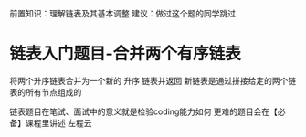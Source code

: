 <!-- Slide number: 1 -->
前置知识：理解链表及其基本调整
建议：做过这个题的同学跳过
# 链表入门题目-合并两个有序链表
将两个升序链表合并为一个新的 升序 链表并返回
新链表是通过拼接给定的两个链表的所有节点组成的

链表题目在笔试、面试中的意义就是检验coding能力如何
更难的题目会在【必备】课程里讲述
左程云